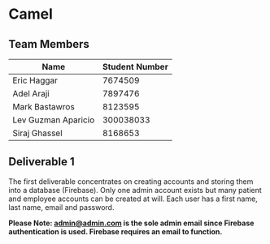 # Camel

## Team Members

| Name | Student Number |
| --- | --- |
| Eric Haggar | 7674509 |
| Adel Araji | 7897476 |
| Mark Bastawros | 8123595 |
| Lev Guzman Aparicio   |  300038033 |
| Siraj Ghassel   |  8168653 |

## Deliverable 1

The first deliverable concentrates on creating accounts and storing them into a database (Firebase).
Only one admin account exists but many patient and employee accounts can be created at will.
Each user has a first name, last name, email and password.

**Please Note: admin@admin.com is the sole admin email since Firebase authentication is used. Firebase requires an email to function.**
